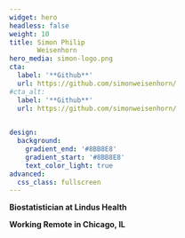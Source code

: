 ```yaml
---
widget: hero
headless: false
weight: 10
title: Simon Philip
       Weisenhorn
hero_media: simon-logo.png
cta:
  label: '**Github**'
  url: https://github.com/simonweisenhorn/
#cta_alt:
  label: '**Github**'
  url: https://github.com/simonweisenhorn/

    
design:
  background:
    gradient_end: '#8BB8E8'
    gradient_start: '#8BB8E8'
    text_color_light: true
advanced:
  css_class: fullscreen
---
```




**Biostatistician at Lindus Health**



**Working Remote in Chicago, IL**
